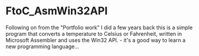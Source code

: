 # FtoC_AsmWin32API
Following on from the "Portfolio work" I did a few years back this is a simple program that converts a temperature to Celsius or Fahrenheit, written in Microsoft Assembler and uses the Win32 API. - it's a good way to learn a new programming language...
